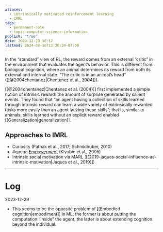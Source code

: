 ```yaml
---
aliases:
  - intrinsically motivated reinforcement learning
  - IMRL
tags:
  - permanent-note
  - topic-computer-science-information
publish: "true"
date: 2023-12-29 18:17
lastmod: 2024-08-16T13:20:24-07:00
---
```

In the “standard” view of RL, the reward comes from an external “critic” in the environment that evaluates the agent’s behavior. This is different from biological cognition, where an animal determines its reward from both its external and internal state: “The critic is in an animal’s head” ([[@2004chentanez|Chentanez et al., 2004]]).

[[@2004chentanez|Chentanez et al. (2004)]] first implemented a simple notion of intrinsic reward: the amount of surprise generated by salient events. They found that “an agent having a collection of skills learned through intrinsic reward can learn a wide variety of extrinsically rewarded tasks more easily than an agent lacking these skills”; that is, similar to animals, skills learned without an explicit reward enabled [[Generalization|generalization]].

## Approaches to IMRL

- Curiosity (Pathak et al., 2017; Schmidhuber, 2010)
- #queue [Empowerment](https://towardsdatascience.com/empowerment-as-intrinsic-motivation-b84af36d5616) (Klyubin et al., 2005)
- Intrinsic social motivation via MARL ([[2019-jaques-social-influence-as-intrinsic-motivation|Jaques et al., 2019]])

---
# Log

2023-12-29

- This seems to be the opposite problem of [[Embodied cognition|embodiment]] in ML; the former is about putting the computation “inside” the agent, the latter is about extending cognition beyond the individual.